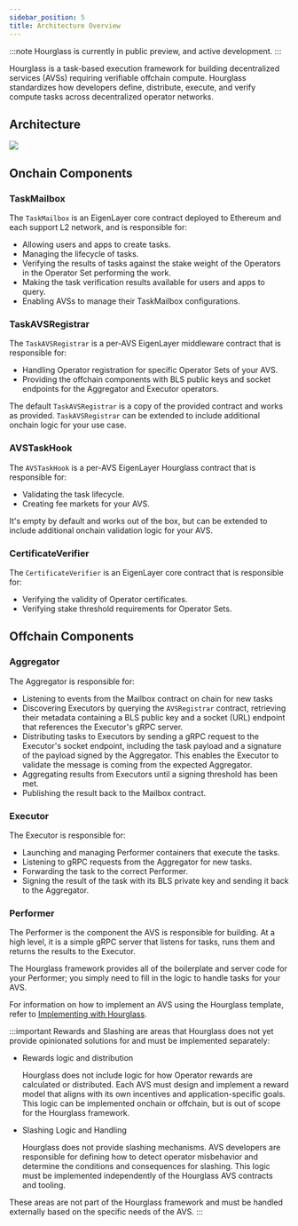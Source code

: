 ```yaml
---
sidebar_position: 5
title: Architecture Overview
---
```


:::note
Hourglass is currently in public preview, and active development.
:::

Hourglass is a task-based execution framework for building decentralized services (AVSs) requiring verifiable offchain compute. 
Hourglass standardizes how developers define, distribute, execute, and verify compute tasks across decentralized operator networks.

## Architecture 

[![](/img/hourglass-architecture_v.01.0.svg)](/img/hourglass-architecture_v.01.0.svg)

## Onchain Components 

### TaskMailbox 

The `TaskMailbox` is an EigenLayer core contract deployed to Ethereum and each support L2 network, and is responsible for:

* Allowing users and apps to create tasks.
* Managing the lifecycle of tasks.
* Verifying the results of tasks against the stake weight of the Operators in the Operator Set performing the work.
* Making the task verification results available for users and apps to query.
* Enabling AVSs to manage their TaskMailbox configurations.

### TaskAVSRegistrar

The `TaskAVSRegistrar` is a per-AVS EigenLayer middleware contract that is responsible for:

* Handling Operator registration for specific Operator Sets of your AVS.
* Providing the offchain components with BLS public keys and socket endpoints for the Aggregator and Executor operators.

The default `TaskAVSRegistrar` is a copy of the provided contract and works as provided. `TaskAVSRegistrar` can be extended 
to include additional onchain logic for your use case.

### AVSTaskHook

The `AVSTaskHook` is a per-AVS EigenLayer Hourglass contract that is responsible for:

* Validating the task lifecycle.
* Creating fee markets for your AVS.

It's empty by default and works out of the box, but can be extended to include additional onchain validation logic for your AVS.

### CertificateVerifier

The `CertificateVerifier` is an EigenLayer core contract that is responsible for:

* Verifying the validity of Operator certificates.
* Verifying stake threshold requirements for Operator Sets.

## Offchain Components

### Aggregator

The Aggregator is responsible for:

* Listening to events from the Mailbox contract on chain for new tasks
* Discovering Executors by querying the `AVSRegistrar` contract, retrieving their metadata containing a BLS public key and a socket (URL) endpoint that references the Executor's gRPC server.
* Distributing tasks to Executors by sending a gRPC request to the Executor's socket endpoint, including the task payload and a signature of the payload signed by the Aggregator. This enables the Executor to validate the message is coming from the expected Aggregator.
* Aggregating results from Executors until a signing threshold has been met.
* Publishing the result back to the Mailbox contract.

### Executor

The Executor is responsible for:

* Launching and managing Performer containers that execute the tasks.
* Listening to gRPC requests from the Aggregator for new tasks.
* Forwarding the task to the correct Performer.
* Signing the result of the task with its BLS private key and sending it back to the Aggregator.

### Performer

The Performer is the component the AVS is responsible for building. At a high level, it is a simple gRPC server that listens 
for tasks, runs them and returns the results to the Executor.

The Hourglass framework provides all of the boilerplate and server code for your Performer; you simply need to fill in the logic to
handle tasks for your AVS.

For information on how to implement an AVS using the Hourglass template, refer to [Implementing with Hourglass](implementing-with-hourglass.md).

:::important
Rewards and Slashing are areas that Hourglass does not yet provide opinionated solutions for and must be implemented separately:

* Rewards logic and distribution

    Hourglass does not include logic for how Operator rewards are calculated or distributed. Each AVS must design and 
    implement a reward model that aligns with its own incentives and application-specific goals. This logic can be implemented 
    onchain or offchain, but is out of scope for the Hourglass framework.

* Slashing Logic and Handling

    Hourglass does not provide slashing mechanisms. AVS developers are responsible for defining how to detect operator misbehavior
    and determine the conditions and consequences for slashing. This logic must be implemented independently of the Hourglass AVS
    contracts and tooling.

These areas are not part of the Hourglass framework and must be handled externally based on the specific needs of the AVS.
:::